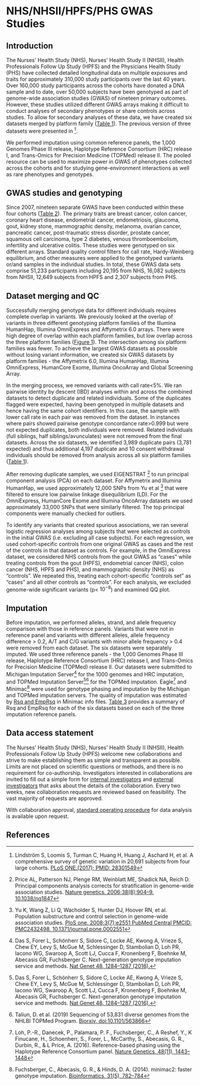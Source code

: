 # NHS/NHSII/HPFS/PHS GWAS Studies

## Introduction

The Nurses' Health Study (NHS), Nurses' Health Study II (NHSII), Health Professionals Follow Up Study (HPFS) and the Physicians Health Study (PHS) have collected detailed longitudinal data on multiple exposures and traits for approximately 310,000 study participants over the last 40 years. Over 160,000 study participants across the cohorts have donated a DNA sample and to date, over 50,000 subjects have been genotyped as part of genome-wide association studies (GWAS) of nineteen primary outcomes. However, these studies utilized different GWAS arrays making it difficult to conduct analyses of secondary phenotypes or share controls across studies. To allow for secondary analyses of these data, we have created six datasets merged by platform family ([Table 1](https://docs.google.com/spreadsheets/d/1i8Tl8p1VM2HMXRtavLaLsO1wxT_JeWH-vtNW7aKhnpw/edit?usp=sharing "Table 1. Numbers of GWAS samples in NHS/NHSII/HPFS/PHS cohorts")). The previous version of three datasets were presented in [^1].

We performed imputation using common reference panels, the 1,000 Genomes Phase III release, Haplotype Reference Consortium (HRC) release I, and Trans-Omics for Precision Medicine (TOPMed) release II. The pooled resource can be used to maximize power in GWAS of phenotypes collected across the cohorts and for studying gene-environment interactions as well as rare phenotypes and genotypes.  

## GWAS studies and genotyping 

Since 2007, nineteen separate GWAS have been conducted within these four cohorts ([Table 2](https://docs.google.com/spreadsheets/d/1PLOWKqM6Lb15C3e7IIM1VwsAT7H0VJ1QWsVNZSgGitw/edit?usp=sharing "Table 2. GWAS datasets in NHS/NHSII/HPFS/PHS cohorts")). The primary traits are breast cancer, colon cancer, coronary heart disease, endometrial cancer, endometriosis, glaucoma, gout, kidney stone, mammographic density, melanoma, ovarian cancer, pancreatic cancer, post-traumatic stress disorder, prostate cancer, squamous cell carcinoma, type 2 diabetes, venous thromboembolism, infertility and ulcerative colitis. These studies were genotyped on six different arrays. Standard quality control filters for call rate, Hardy-Weinberg equilibrium, and other measures were applied to the genotyped variants or/and samples in the individual studies. In total, these GWAS data sets comprise 51,233 participants including 20,195 from NHS, 16,082 subjects from NHSII, 12,649 subjects from HPFS and 2,307 subjects from PHS.

## Dataset merging and QC

Successfully merging genotype data for different individuals requires complete overlap in variants. We previously looked at the overlap of variants in three different genotyping platform families of the Illumina HumanHap, Illumina OmniExpress and Affymetrix 6.0 arrays. There were high degree of overlap within each platform families, but low overlap across the three platform families ([Figure 1](https://www.ncbi.nlm.nih.gov/pmc/articles/PMC5354293/figure/pone.0173997.g001/ "Figure 1. The intersections of three platform families")). The intersection among six platform families was fewer. To achieve the largest GWAS datasets as possible without losing variant information, we created six GWAS datasets by platform families - the Affymetrix 6.0, Illumina HumanHap, Illumina OmniExpress, HumanCore Exome, Illumina OncoArray and Global Screening Array.

In the merging process, we removed variants with call rate<5%. We ran pairwise identity by descent (IBD) analyses within and across the combined datasets to detect duplicate and related individuals. Some of the duplicates flagged were expected, having been genotyped in multiple datasets and hence having the same cohort identifiers. In this case, the sample with lower call rate in each pair was removed from the dataset. In instances where pairs showed pairwise genotype concordance rate>0.999 but were not expected duplicates, both individuals were removed. Related individuals (full siblings, half siblings/avunculates) were not removed from the final datasets. Across the six datasets, we identified 3,989 duplicate pairs (3,781 expected) and thus additional 4,197 duplicate and 10 consent withdrawal individuals should be removed from analysis across all six platform families ([Table 1](https://docs.google.com/spreadsheets/d/1i8Tl8p1VM2HMXRtavLaLsO1wxT_JeWH-vtNW7aKhnpw/edit?usp=sharing "Table 1. Numbers of GWAS samples in NHS/NHSII/HPFS/PHS cohorts")).

After removing duplicate samples, we used EIGENSTRAT [^2] to run principal component analysis (PCA) on each dataset. For Affymetrix and Illumina HumanHap, we used approximately 12,000 SNPs from Yu et al [^3] that were filtered to ensure low pairwise linkage disequilibrium (LD). For the OmniExpress, HumanCore Exome and Illumina OncoArray datasets we used approximately 33,000 SNPs that were similarly filtered. The top principal components were manually checked for outliers.

To identify any variants that created spurious associations, we ran several logistic regression analyses among subjects that were selected as controls in the initial GWAS (i.e. excluding all case subjects). For each regression, we used cohort-specific controls from one original GWAS as cases and the rest of the controls in that dataset as controls. For example, in the OmniExpress dataset, we considered NHS controls from the gout GWAS as “cases” while treating controls from the gout (HPFS), endometrial cancer (NHS), colon cancer (NHS, HPFS and PHS), and mammographic density (NHS) as “controls”. We repeated this, treating each cohort-specific “controls set” as “cases” and all other controls as “controls”. For each analysis, we excluded genome-wide significant variants (p< $10^{-8}$) and examined QQ plot. 

## Imputation

Before imputation, we performed alleles, strand, and allele frequency comparison with those in reference panels. Variants that were not in reference panel and variants with different alleles, allele frequency difference > 0.2, A/T and C/G variants with minor allele frequency > 0.4 were removed from each dataset. The six datasets were separately imputed. We used three reference panels - the 1,000 Genomes Phase III release, Haplotype Reference Consortium (HRC) release I, and Trans-Omics for Precision Medicine (TOPMed) release II. Our datasets were submitted to Michigan Imputation Server[^4] for the 1000 genomes and HRC imputation, and TOPMed Imputation Server[^4][^5] for the TOPMed imputation. Eagle[^6] and Minimac[^7] were used for genotype phasing and imputation by the Michigan and TOPMed imputation servers. The quality of imputation was estimated by [Rsq and EmpRsq](https://genome.sph.umich.edu/wiki/Minimac3_Info_File) in Minimac info files. [Table 3](https://docs.google.com/spreadsheets/d/1ZvKsZV6QUEOUaDbSpbEz1DAIyOmCzqQewoc9nMYz55I/edit?usp=sharing "Table 3. Rsq and EmpRsq summary for 6 datasets and 3 imputation reference panels") provides a summary of Rsq and EmpRsq for each of the six datasets based on each of the three imputation reference panels.

## Data access statement

The Nurses' Health Study (NHS), Nurses' Health Study II (NHSII), Health Professionals Follow Up Study (HPFS) welcome new collaborations and strive to make establishing them as simple and transparent as possible. Limits are not placed on scientific questions or methods, and there is no requirement for co-authorship. Investigators interested in collaborations are invited to fill out a simple form for [internal investigators](https://docs.google.com/forms/d/e/1FAIpQLSfCkvXpW59_sDFOEzyM0m0c3Z0Iqv1o-0WB6UdkpWZRfc3Pqg/viewform?c=0&w=1 "Collaboration request form for internal investigators") and [external investigators](https://docs.google.com/forms/d/e/1FAIpQLScAPV23ZIBpkk9CyEJ1OcFJjMol9elKEpLYnPu7g3PgBL57XA/viewform "Collaboration request form for external investigators") that asks about the details of the collaboration. Every two weeks, new collaboration requests are reviewed based on feasibility. The vast majority of requests are approved.

With collaboration approval, [standard operating procedure](https://docs.google.com/document/d/1h_R-4eCrtlEWQWCJEF5JPGe8nv2MGXQ44iLeYrmFDE8/edit?usp=sharing "standard operating procedure") for data analysis is available upon request.


## References
[^1]: Lindström S, Loomis S, Turman C, Huang H, Huang J, Aschard H, et al. A comprehensive survey of 
genetic variation in 20,691 subjects from four large cohorts.
[PLoS ONE.(2017); PMID: 28301549](https://www.ncbi.nlm.nih.gov/pmc/articles/PMC5354293/)

[^2]: Price AL, Patterson NJ, Plenge RM, Weinblatt ME, Shadick NA, Reich D. Principal components analysis corrects for stratification in genome-wide association studies. [Nature genetics. 2006;38(8):904–9. 10.1038/ng1847](https://pubmed.ncbi.nlm.nih.gov/16862161/)

[^3]: Yu K, Wang Z, Li Q, Wacholder S, Hunter DJ, Hoover RN, et al. Population substructure and control selection in genome-wide association studies. [PloS one. 2008;3(7):e2551 PubMed Central PMCID: PMC2432498. 10.1371/journal.pone.0002551](https://www.ncbi.nlm.nih.gov/pmc/articles/PMC2432498/)

[^4]: Das S, Forer L, Schönherr S, Sidore C, Locke AE, Kwong A, Vrieze S, Chew EY, Levy S, McGue M, Schlessinger D, Stambolian D, Loh PR, Iacono WG, Swaroop A, Scott LJ, Cucca F, Kronenberg F, Boehnke M, Abecasis GR, Fuchsberger C. Next-generation genotype imputation service and methods. [Nat Genet 48, 1284–1287 (2016).](https://www.ncbi.nlm.nih.gov/pubmed/27571263)

[^5]: Taliun, D. et al. (2019) Sequencing of 53,831 diverse genomes from the NHLBI TOPMed Program. [Biorxiv, doi:10.1101/563866](https://www.biorxiv.org/content/10.1101/563866v1) 

[^6]: Loh, P.-R., Danecek, P., Palamara, P. F., Fuchsberger, C., A Reshef, Y., K Finucane, H., Schoenherr, S., Forer, L., McCarthy, S., Abecasis, G. R., Durbin, R., & L Price, A. (2016). Reference-based phasing using the Haplotype Reference Consortium panel. [Nature Genetics, 48(11), 1443–1448](http://dx.doi.org/10.1038/ng.3679) 

[^7]: Fuchsberger, C., Abecasis, G. R., & Hinds, D. A. (2014). minimac2: faster genotype imputation. [Bioinformatics, 31(5), 782–784](https://doi.org/10.1093/bioinformatics/btu704) 


